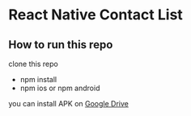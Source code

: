 # React Native Contact List

## How to run this repo

clone this repo

- npm install
- npm ios or npm android

you can install APK on [Google Drive](https://drive.google.com/file/d/11YXR1kJiQVDrnBQFiSJB6ZiekM-uA0w9/view?usp=sharing)
